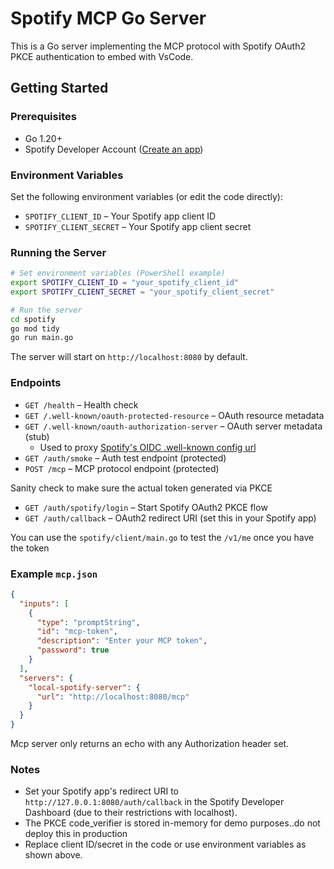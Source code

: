 # Spotify MCP Go Server

This is a Go server implementing the MCP protocol with Spotify OAuth2 PKCE authentication to embed with VsCode.

## Getting Started

### Prerequisites

- Go 1.20+
- Spotify Developer Account ([Create an app](https://developer.spotify.com/dashboard/applications))

### Environment Variables

Set the following environment variables (or edit the code directly):

- `SPOTIFY_CLIENT_ID` – Your Spotify app client ID
- `SPOTIFY_CLIENT_SECRET` – Your Spotify app client secret

### Running the Server

```sh
# Set environment variables (PowerShell example)
export SPOTIFY_CLIENT_ID = "your_spotify_client_id"
export SPOTIFY_CLIENT_SECRET = "your_spotify_client_secret"

# Run the server
cd spotify
go mod tidy
go run main.go
```

The server will start on `http://localhost:8080` by default.

### Endpoints

- `GET /health` – Health check
- `GET /.well-known/oauth-protected-resource` – OAuth resource metadata
- `GET /.well-known/oauth-authorization-server` – OAuth server metadata (stub)
  - Used to proxy [Spotify's OIDC .well-known config url](https://accounts.spotify.com/.well-known/openid-configuration)
- `GET /auth/smoke` – Auth test endpoint (protected)
- `POST /mcp` – MCP protocol endpoint (protected)

Sanity check to make sure the actual token generated via PKCE

- `GET /auth/spotify/login` – Start Spotify OAuth2 PKCE flow
- `GET /auth/callback` – OAuth2 redirect URI (set this in your Spotify app)

You can use the `spotify/client/main.go` to test the `/v1/me` once you have the token

### Example `mcp.json`

```json
{
  "inputs": [
    {
      "type": "promptString",
      "id": "mcp-token",
      "description": "Enter your MCP token",
      "password": true
    }
  ],
  "servers": {
    "local-spotify-server": {
      "url": "http://localhost:8080/mcp"
    }
  }
}
```

Mcp server only returns an echo with any Authorization header set.

### Notes

- Set your Spotify app's redirect URI to `http://127.0.0.1:8080/auth/callback` in the Spotify Developer Dashboard (due to their restrictions with localhost).
- The PKCE code_verifier is stored in-memory for demo purposes..do not deploy this in production
- Replace client ID/secret in the code or use environment variables as shown above.
